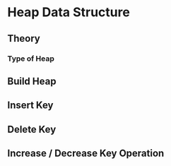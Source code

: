 # Heap Data Structure

## Theory

### Type of Heap

## Build Heap

## Insert Key

## Delete Key

## Increase / Decrease Key Operation